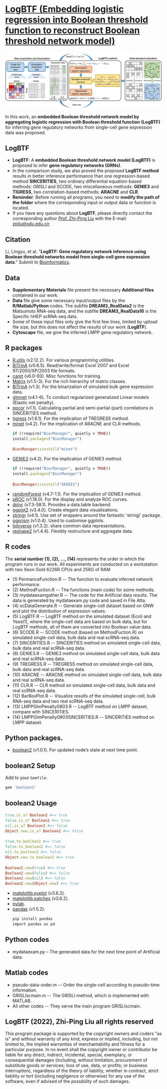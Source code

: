 # [LogBTF (Embedding logistic regression into Boolean threshold function to reconstruct Boolean threshold network model)](https://github.com/zpliulab/logBTF)

![Screenshot](Data/framework.jpg)

In this work, an **embedded Boolean threshold network model by aggregating logistic regression with Boolean threshold function (LogBTF)** for inferring gene regulatory networks from single-cell gene expression data was proposed. 


## LogBTF
<!--START_SECTION:news-->
* **LogBTF**: A **embedded Boolean threshold network model (LogBTF)** is proposed to infer **gene regulatory networks (GRNs)**. 
* In the comparison study, we also proved the proposed **LogBTF method** results in better inference performance than one regression-based method **SINCERITIES**, two ordinary differential equation-based methods: GRISLI and SCODE, two miscellaneous methods: **GENIE3** and **TIGRESS**, two correlation-based methods: **ARACNE** and **CLR**.
* **Reminder**: Before running all programs, you need to **modify the path of the folder** where the corresponding input or output data or function is located.
* If you have any questions about **LogBTF**, please directly contact the corresponding author [Prof. Zhi-Ping Liu](https://scholar.google.com/citations?user=zkBXb_kAAAAJ&hl=zh-CN&oi=ao) with the E-mail: zpliu@sdu.edu.cn
<!--END_SECTION:news-->


## Citation
Li, Lingyu, et al. "**LogBTF: Gene regulatory network inference using Boolean threshold networks model from single-cell gene expression data**." Submit to [Bioinformatics](https://academic.oup.com/bioinformatics). 


## Data
<!--START_SECTION:news-->
* **Supplementary Materials** file present the necessary **Additional files** contained in our work.
* **Data** file give some necessary input/output files by the **R/Matlab/Python** codes. The subfile **DREAM3_RealData2** is the Matsumoto RNA-seq data, and the subfile **DREAM3_RealData16** is the Specific hHEP scRNA-seq data.
* Some of these input files only give the first few lines, limited by upload file size, but this does not affect the results of our work (**LogBTF**).
* **Cytoscape** file, we give the inferred LMPP gene regulatory network. 
<!--END_SECTION:news-->

## R packages
* [R.utils](https://cran.r-project.org/web/packages/R.utils/index.html) (v2.12.2). For various programming utilities.
* [BiTrinA](https://cran.r-project.org/web/packages/xlsx/index.html) (v0.6.5). Read/write/format Excel 2007 and Excel 97/2000/XP/2003 file formats.
* [caret](https://cran.r-project.org/web/packages/caret/index.html) (v6.0-93). Misc functions for training.
* [Matrix](https://cran.r-project.org/web/packages/Matrix/index.html) (v1.5-3). For the rich hierarchy of matrix classes.
* [BiTrinA](https://cran.r-project.org/web/packages/BiTrinA/index.html) (v1.3). For the binarization of simulated bulk gene expression data.
* [glmnet](https://cran.r-project.org/web/packages/glmnet/index.html) (v4.1-6). To conduct regularized generalized Linear models (Elastic net penalty).
* [ppcor](https://cran.r-project.org/web/packages/ppcor/index.html) (v1.1). Calculating partial and semi-partial (part) correlations in SINCERITIES method.
* [tigress](https://cran.r-project.org/web/packages/tigris/index.html) (v1.6.1). For the implication of TREGRESS method.
* [minet](http://www.bioconductor.org/packages/release/bioc/html/minet.html) (v4.2). For the implication of ARACNE and CLR methods.
    ```ruby
    if (!require("BiocManager", quietly = TRUE))
    install.packages("BiocManager")

    BiocManager::install("minet")
    ```
* [GENIE3](https://bioconductor.org/packages/release/bioc/html/GENIE3.html) (v4.2). For the implication of GENIE3 method.
    ```ruby
    if (!require("BiocManager", quietly = TRUE))
    install.packages("BiocManager")

    BiocManager::install("GENIE3")
    ```
* [randomForest](https://CRAN.R-project.org/package=randomForest) (v4.7-1.1). For the implication of GENIE3 method.
* [pROC](https://cran.r-project.org/web/packages/randomForest/index.html) (v1.18.0). For the display and analyze ROC curves.
* [dplyr](https://cran.r-project.org/web/packages/dtplyr/index.html) (v7.3-58.1). Provides a data.table backend.
* [ggplot2](https://cran.r-project.org/web/packages/ggplot2/index.html) (v3.4.0). Create elegant data visualisations.
* [stringr](https://cran.r-project.org/web/packages/stringr/index.html) (v4.1). Use set of wrappers around the fantastic 'stringi' package.
* [ggprism](https://cran.rstudio.com/web/packages/ggprism/index.html) (v1.0.4). Used to customise ggplots.
* [tidyverse](https://cran.r-project.org/web/packages/tidyverse/index.html) (v1.3.2). share common data representations.
* [reshape2](https://cran.r-project.org/web/packages/reshape2/index.html) (v1.4.4). Flexibly restructure and aggregate data.

## R codes
The **serial number (1), (2), ..., (14)** represents the order in which the program runs in our work. All experiments are conducted on a workstation with two Xeon Gold 6226R CPUs and 256G of RAM

<!--START_SECTION:news-->
* (1) PermanceFunction.R  --  The function to evaluate inferred network performance.
* (2) MethodFuction.R  --  The functions (main code) for some methods.
* (3) mydataexamgather.R  --  The code for the Artificial data results. The data is generated by mydataexam.py code and saved in File Atta.
* (4) scDataGenerate.R  --  Generate single-cell dataset based on GNW and plot the distribution of expression values.
* (5) LogBTF.R  --  LogBTF method on the simulated dataset (Ecoli and Yeast1), where the single-cell data are based on bulk data, but for LogBTF methods, all of them are converted into Boolean value data.
* (6) SCODE.R  --  SCODE method (based on MethodFuction.R) on simulated single-cell data, bulk data and real scRNA-seq data. 
* (7) SINCERITIES.R  --  SINCERITIES method on simulated single-cell data, bulk data and real scRNA-seq data.
* (8) GENIE3.R  --  GENIE3 method on simulated single-cell data, bulk data and real scRNA-seq data.
* (9) TREGRESS.R  --  TREGRESS method on simulated single-cell data, bulk data and real scRNA-seq data.
* (10) ARACNE  --  ARACNE method on simulated single-cell data, bulk data and real scRNA-seq data.
* (11) CLR.R  --  CLR method on simulated single-cell data, bulk data and real scRNA-seq data.
* (12) BarBoxPlot.R -- Visualize results of the simulated single-cell, bulk RNA-seq data and two real scRNA-seq data.
* (13) LMPPGlmPenalty0803.R  --  LogBTF method on LMPP dataset, compare with SINCERITIES.
* (14) LMPPGlmPenalty0803SINCERITIES.R  --  SINCERITIES method on LMPP dataset.
<!--END_SECTION:news-->


## Python packages.
* [boolean2]( https://github.com/janlelis/boolean2) (v1.0.1). For updated node’s state at next time point.

## boolean2 Setup
Add to your `Gemfile`:

```ruby
gem 'boolean2'
```

## boolean2 Usage
```ruby
true.is_a? Boolean2 #=> true
false.is_a? Boolean2 #=> true
nil.is_a? Boolean2 #=> false
Object.new.is_a? Boolean2 #=> false

true.to_boolean2 #=> true
false.to_boolean2 #=> false
nil.to_boolean2 #=> false
Object.new.to_boolean2 #=> true

Boolean2.new(true) #=> true
Boolean2.new(false) #=> false
Boolean2.new(nil) #=> false
Boolean2.new(Object.new) #=> true
```

* [matplotlib.pyplot]( https://matplotlib.org/stable/tutorials/introductory/pyplot.html) (v3.6.2). 
* [matplotlib.patches]( https://matplotlib.org/stable/api/patches_api.html) (v3.6.2). 
* [pylab](https://www.javatpoint.com/python-pylab-module). 
* [pandas](https://www.datacamp.com/tutorial/pandas) (v1.5.2).
    ```ruby
    pip install pandas
    import pandas as pd
    ```
## Python codes
<!--START_SECTION:news-->
* mydataexam.py – The generated data for the next time point of Artificial data.
<!--END_SECTION:news-->


## Matlab codes
<!--START_SECTION:news-->
* pseudo-data-order.m  --  Order the single-cell according to pseudo-time information.
* GRISLIscmain.m  --  The GRISLI method, which is implemented with MATLAB. 
* All other codes  --  They serve the main program GRISLIscmain. 
<!--END_SECTION:news-->


## LogBTF (2022), Zhi-Ping Liu all rights reserved
This program package is supported by the copyright owners and coders "as is" and without warranty of any kind, express or implied, including, but not limited to, the implied warranties of merchantability and fitness for a particular purpose. In no event shall the copyright owner or contributor be liable for any direct, indirect, incidental, special, exemplary, or consequential damages (including, without limitation, procurement of substitute goods or services; loss of use, data, or profits; or business interruption), regardless of the theory of liability, whether in contract, strict liability or tort (including negligence or otherwise) for any use of the software, even if advised of the possibility of such damages.
